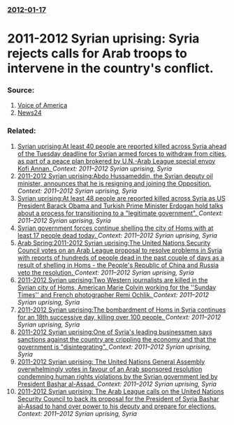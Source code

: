 ### [2012-01-17](/news/2012/01/17/index.md)

# 2011-2012 Syrian uprising: Syria rejects calls for Arab troops to intervene in the country's conflict. 




### Source:

1. [Voice of America](http://www.voanews.com/english/news/middle-east/Syrian-Violence-Spikes-West-Russia-Spar-Over-Intervention-137517128.html)
2. [News24](http://www.news24.com/World/News/Syria-rejects-calls-for-Arab-troops-20120117)

### Related:

1. [Syrian uprising:At least 40 people are reported killed across Syria ahead of the Tuesday deadline for Syrian armed forces to withdraw from cities, as part of a peace plan  brokered by U.N.-Arab League special envoy Kofi Annan. ](/news/2012/04/8/syrian-uprising-pat-least-40-people-are-reported-killed-across-syria-ahead-of-the-tuesday-deadline-for-syrian-armed-forces-to-withdraw-from.md) _Context: 2011–2012 Syrian uprising, Syria_
2. [2011-2012 Syrian uprising:Abdo Hussameddin, the Syrian deputy oil minister, announces that he is resigning and joining the Opposition. ](/news/2012/03/8/2011a2012-syrian-uprising-pabdo-hussameddin-the-syrian-deputy-oil-minister-announces-that-he-is-resigning-and-joining-the-opposition.md) _Context: 2011–2012 Syrian uprising, Syria_
3. [Syrian uprising:At least 48 people are reported killed across Syria as US President Barack Obama and Turkish Prime Minister Erdogan hold talks about a process for transitioning to a "legitimate government". ](/news/2012/03/25/syrian-uprising-pat-least-48-people-are-reported-killed-across-syria-as-us-president-barack-obama-and-turkish-prime-minister-erdoaan-hold-t.md) _Context: 2011–2012 Syrian uprising, Syria_
4. [Syrian government forces continue shelling the city of Homs with at least 17 people dead today. ](/news/2012/02/6/syrian-government-forces-continue-shelling-the-city-of-homs-with-at-least-17-people-dead-today.md) _Context: 2011–2012 Syrian uprising, Syria_
5. [Arab Spring:2011-2012 Syrian uprising:The United Nations Security Council votes on an Arab League proposal to resolve problems in Syria with reports of hundreds of people dead in the past couple of days as a result of shelling in Homs - the People's Republic of China and Russia veto the resolution.  ](/news/2012/02/4/arab-spring-p2011a2012-syrian-uprising-pthe-united-nations-security-council-votes-on-an-arab-league-proposal-to-resolve-problems-in-syria.md) _Context: 2011–2012 Syrian uprising, Syria_
6. [2011-2012 Syrian uprising:Two Western journalists are killed in the Syrian city of Homs, American Marie Colvin working for the ''Sunday Times'' and French photographer Remi Ochlik. ](/news/2012/02/22/2011a2012-syrian-uprising-ptwo-western-journalists-are-killed-in-the-syrian-city-of-homs-american-marie-colvin-working-for-the-sunday-t.md) _Context: 2011–2012 Syrian uprising, Syria_
7. [2011-2012 Syrian uprising:The bombardment of Homs in Syria continues for an 18th successive day, killing over 100 people. ](/news/2012/02/21/2011a2012-syrian-uprising-pthe-bombardment-of-homs-in-syria-continues-for-an-18th-successive-day-killing-over-100-people.md) _Context: 2011–2012 Syrian uprising, Syria_
8. [2011-2012 Syrian uprising:One of Syria's leading businessmen says sanctions against the country are crippling the economy and that the government is "disintegrating". ](/news/2012/02/19/2011a2012-syrian-uprising-pone-of-syria-s-leading-businessmen-says-sanctions-against-the-country-are-crippling-the-economy-and-that-the-go.md) _Context: 2011–2012 Syrian uprising, Syria_
9. [2011-2012 Syrian uprising: The United Nations General Assembly overwhelmingly votes in favour of an Arab sponsored resolution condemning human rights violations by the Syrian government led by President Bashar al-Assad. ](/news/2012/02/16/2011a2012-syrian-uprising-the-united-nations-general-assembly-overwhelmingly-votes-in-favour-of-an-arab-sponsored-resolution-condemning-h.md) _Context: 2011–2012 Syrian uprising, Syria_
10. [2011-2012 Syrian uprising: The Arab League calls on the United Nations Security Council to back its proposal for the President of Syria Bashar al-Assad to hand over power to his deputy and prepare for elections. ](/news/2012/01/31/2011a2012-syrian-uprising-the-arab-league-calls-on-the-united-nations-security-council-to-back-its-proposal-for-the-president-of-syria-ba.md) _Context: 2011–2012 Syrian uprising, Syria_
